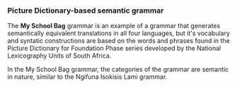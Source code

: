 ### Picture Dictionary-based semantic grammar

The **My School Bag** grammar is an example of a grammar that generates semantically equivalent translations in all four languages, but it's vocabulary and syntatic constructions are based on the words and phrases found in the Picture Dictionary for Foundation Phase series developed by the National Lexicography Units of South Africa.

In the My School Bag grammar, the categories of the grammar are semantic in nature, similar to the Ngifuna Isokisis Lami grammar.
